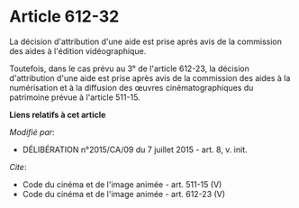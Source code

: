 # Article 612-32

La décision d'attribution d'une aide est prise après avis de la commission des aides à l'édition vidéographique. 

Toutefois, dans le cas prévu au 3° de l'article 612-23, la décision d'attribution d'une aide est prise après avis de la
commission des aides à la numérisation et à la diffusion des œuvres cinématographiques du patrimoine prévue à l'article
511-15.

**Liens relatifs à cet article**

_Modifié par_:

  - DÉLIBÉRATION n°2015/CA/09 du 7 juillet 2015 - art. 8, v. init.

_Cite_:

  - Code du cinéma et de l'image animée - art. 511-15 (V)
  - Code du cinéma et de l'image animée - art. 612-23 (V)
